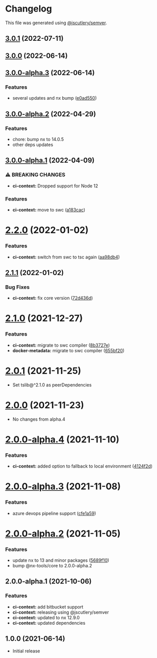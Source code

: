# Changelog

This file was generated using [@jscutlery/semver](https://github.com/jscutlery/semver).

## [3.0.1](https://github.com/gperdomor/nx-tools/compare/ci-context@3.0.0...ci-context@3.0.1) (2022-07-11)

## [3.0.0](https://github.com/gperdomor/nx-tools/compare/ci-context@3.0.0-alpha.3...ci-context@3.0.0) (2022-06-14)

## [3.0.0-alpha.3](https://github.com/gperdomor/nx-tools/compare/ci-context@3.0.0-alpha.2...ci-context@3.0.0-alpha.3) (2022-06-14)

### Features

- several updates and nx bump ([e0ad550](https://github.com/gperdomor/nx-tools/commit/e0ad550db010d1710b6729911aae9d432aaf5ffb))

## [3.0.0-alpha.2](https://github.com/gperdomor/nx-tools/compare/ci-context@3.0.0-alpha.1...ci-context@3.0.0-alpha.2) (2022-04-29)

### Features

- chore: bump nx to 14.0.5
- other deps updates

## [3.0.0-alpha.1](https://github.com/nx-tools/nx-tools/compare/ci-context@2.2.0...ci-context@3.0.0-alpha.1) (2022-04-09)

### ⚠ BREAKING CHANGES

- **ci-context:** Dropped support for Node 12

### Features

- **ci-context:** move to swc ([a183cac](https://github.com/nx-tools/nx-tools/commit/a183cac4cda9888d3345989908dbf4ef0cc99971))

# [2.2.0](https://github.com/gperdomor/nx-tools/compare/ci-context@2.1.1...ci-context@2.2.0) (2022-01-02)

### Features

- **ci-context:** switch from swc to tsc again ([aa98db4](https://github.com/gperdomor/nx-tools/commit/aa98db4180218da5cd2f8c949bd8582d86a4db32))

## [2.1.1](https://github.com/gperdomor/nx-tools/compare/ci-context@2.1.0...ci-context@2.1.1) (2022-01-02)

### Bug Fixes

- **ci-context:** fix core version ([72d436d](https://github.com/gperdomor/nx-tools/commit/72d436d387f33e85d80fc03b01e33dc7e44582e5))

# [2.1.0](https://github.com/gperdomor/nx-tools/compare/ci-context@2.0.1...ci-context@2.1.0) (2021-12-27)

### Features

- **ci-context:** migrate to swc compiler ([8b3727e](https://github.com/gperdomor/nx-tools/commit/8b3727ef295cefdf15f69042ab03c19001075d84))
- **docker-metadata:** migrate to swc compiler ([655bf20](https://github.com/gperdomor/nx-tools/commit/655bf202cc0661588b34f54357253fd290c4cabb))

# [2.0.1](https://github.com/gperdomor/nx-tools/compare/ci-context@2.0.0...ci-context@2.0.1) (2021-11-25)

- Set tslib@^2.1.0 as peerDependencies

# [2.0.0](https://github.com/gperdomor/nx-tools/compare/ci-context@2.0.0-alpha.4...ci-context@2.0.0) (2021-11-23)

- No changes from alpha.4

# [2.0.0-alpha.4](https://github.com/gperdomor/nx-tools/compare/ci-context@2.0.0-alpha.3...ci-context@2.0.0-alpha.4) (2021-11-10)

### Features

- **ci-context:** added option to fallback to local environment ([4124f2d](https://github.com/gperdomor/nx-tools/commit/4124f2d4f4117cdab064756410fd992394c7b261))

# [2.0.0-alpha.3](https://github.com/gperdomor/nx-tools/compare/ci-context@2.0.0-alpha.2...ci-context@2.0.0-alpha.3) (2021-11-08)

### Features

- azure devops pipeline support ([cfe1a59](https://github.com/gperdomor/nx-tools/commit/cfe1a59265873d6d1c95bf1aa1a72e4b75e27a79))

# [2.0.0-alpha.2](https://github.com/gperdomor/nx-tools/compare/ci-context@2.0.0-alpha.1...ci-context@2.0.0-alpha.2) (2021-11-05)

### Features

- update nx to 13 and minor packages ([5689f10](https://github.com/gperdomor/nx-tools/commit/5689f10271777520294a6958f65b8004726412ec))
- bump @nx-tools/core to 2.0.0-alpha.2

## 2.0.0-alpha.1 (2021-10-06)

### Features

- **ci-context:** add bitbucket support
- **ci-context:** releasing using @jscutlery/semver
- **ci-context:** updated to nx 12.9.0
- **ci-context:** updated dependencies

## 1.0.0 (2021-06-14)

- Initial release
